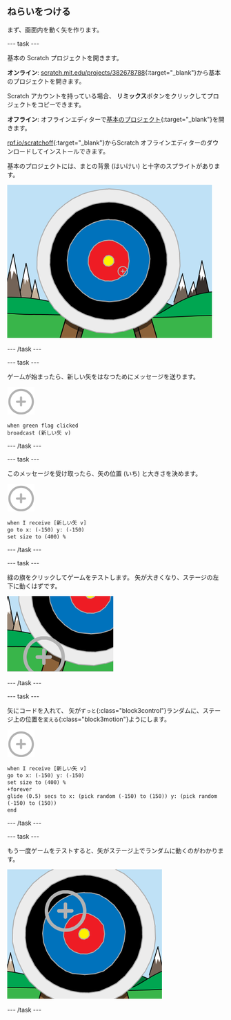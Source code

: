 ## ねらいをつける

まず、画面内を動く矢を作ります。

--- task ---

基本の Scratch プロジェクトを開きます。

**オンライン**: [scratch.mit.edu/projects/382678788](https://scratch.mit.edu/projects/382678788){:target="_blank"}から基本のプロジェクトを開きます。

Scratch アカウントを持っている場合、 **リミックス**ボタンをクリックしてプロジェクトをコピーできます。

**オフライン**: オフラインエディターで[基本のプロジェクト](http://rpf.io/p/ja-JP/archery-go){:target="_blank"}を開きます。

[rpf.io/scratchoff](http://rpf.io/scratchoff){:target="_blank"}からScratch オフラインエディターのダウンロードしてインストールできます。

基本のプロジェクトには、まとの背景 (はいけい) と十字のスプライトがあります。

![基本のプロジェクト](images/archery-starter.png)

--- /task ---

--- task ---

ゲームが始まったら、新しい矢をはなつためにメッセージを送ります。

![矢のスプライト](images/target-sprite.png)

```blocks3
when green flag clicked
broadcast (新しい矢 v)
```

--- /task ---

--- task ---

このメッセージを受け取ったら、矢の位置 (いち) と大きさを決めます。

![矢のスプライト](images/target-sprite.png)

```blocks3
when I receive [新しい矢 v]
go to x: (-150) y: (-150)
set size to (400) %
```

--- /task ---

--- task ---

緑の旗をクリックしてゲームをテストします。 矢が大きくなり、ステージの左下に動くはずです。

![ステージの左下にある大きな矢のスプライト](images/archery-start-test.png)

--- /task ---

--- task ---

矢にコードを入れて、 矢が`ずっと`{:class="block3control"}ランダムに、ステージ上の位置を`変える`{:class="block3motion"}ようにします。

![矢のスプライト](images/target-sprite.png)

```blocks3
when I receive [新しい矢 v]
go to x: (-150) y: (-150)
set size to (400) %
+forever
glide (0.5) secs to x: (pick random (-150) to (150)) y: (pick random (-150) to (150))
end
```

--- /task ---

--- task ---

もう一度ゲームをテストすると、矢がステージ上でランダムに動くのがわかります。

![別の位置にある矢](images/archery-glide-test.png)

--- /task ---